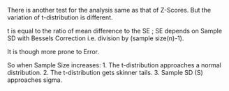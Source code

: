 There is another test for the analysis same as that of Z-Scores. But the variation of
t-distribution is different.

t is equal to the ratio of mean difference to the SE ; SE depends on Sample SD with Bessels Correction i.e. division by (sample size(n)-1).

It is though more prone to Error.

So when Sample Size increases:
        1. The t-distribution approaches a normal distribution.
        2. The t-distribution gets skinner tails.
        3. Sample SD (S) approaches sigma.